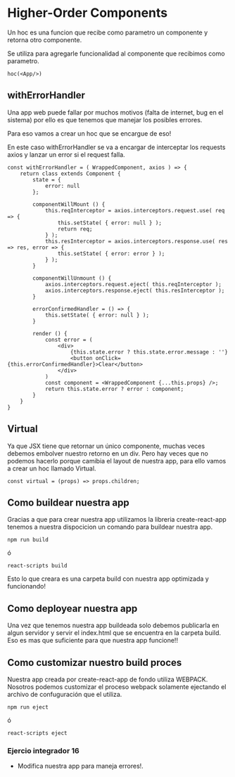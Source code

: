 # Higher-Order Components
Un hoc es una funcion que recibe como parametro un componente y retorna otro componente.

Se utiliza para agregarle funcionalidad al componente que recibimos como parametro.
```
hoc(<App/>)
```
## withErrorHandler
Una app web puede fallar por muchos motivos (falta de internet, bug en el sistema)
por ello es que tenemos que manejar los posibles errores.

Para eso vamos a crear un hoc que se encargue de eso! 

En este caso withErrorHandler se va a encargar de interceptar los requests axios y lanzar un error 
si el request falla.

```
const withErrorHandler = ( WrappedComponent, axios ) => {
    return class extends Component {
        state = {
            error: null
        };

        componentWillMount () {
            this.reqInterceptor = axios.interceptors.request.use( req => {
                this.setState( { error: null } );
                return req;
            } );
            this.resInterceptor = axios.interceptors.response.use( res => res, error => {
                this.setState( { error: error } );
            } );
        }

        componentWillUnmount () {
            axios.interceptors.request.eject( this.reqInterceptor );
            axios.interceptors.response.eject( this.resInterceptor );
        }

        errorConfirmedHandler = () => {
            this.setState( { error: null } );
        }

        render () {
            const error = (
                <div>
                    {this.state.error ? this.state.error.message : ''}
                    <button onClick={this.errorConfirmedHandler}>Clear</button>
                </div>
            )
            const component = <WrappedComponent {...this.props} />;
            return this.state.error ? error : component;
        }
    }
}
```

## Virtual
Ya que JSX tiene que retornar un único componente, muchas veces debemos embolver nuestro retorno en 
un div. Pero hay veces que no podemos hacerlo porque camibia el layout de nuestra app, para ello
vamos a crear un hoc llamado Virtual.

```
const virtual = (props) => props.children;
```

## Como buildear nuestra app
Gracias a que para crear nuestra app utilizamos la libreria create-react-app tenemos a nuestra 
dispocicion un comando para buildear nuestra app. 

```
npm run build
```
ó
```
react-scripts build
```

Esto lo que creara es una carpeta build con nuestra app optimizada y funcionando!

## Como deployear nuestra app
Una vez que tenemos nuestra app buildeada solo debemos publicarla en algun servidor y servir el index.html que se 
encuentra en la carpeta build.
Eso es mas que suficiente para que nuestra app funcione!! 

## Como customizar nuestro build proces
Nuestra app creada por create-react-app de fondo utiliza WEBPACK. Nosotros podemos customizar el proceso webpack solamente
ejectando el archivo de confuguración que el utiliza.
  
```
npm run eject 
```
ó
```
react-scripts eject 
```


### Ejercio integrador 16
- Modifica nuestra app para maneja errores!.
